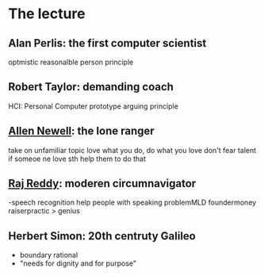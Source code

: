 # The lecture

## Alan Perlis: the first computer scientist
optmistic
reasonalble person principle

## Robert Taylor: demanding coach
HCI: Personal Computer prototype
arguing principle


## [Allen Newell](https://en.wikipedia.org/wiki/Allen_Newell): the lone ranger
take on unfamiliar topic
love what you do, do what you love
don't fear talent
if someoe ne love sth help them to do that

## [Raj Reddy](https://en.wikipedia.org/wiki/Raj_Reddy): moderen circumnavigator
-speech recognition
help people with speaking problemMLD foundermoney raiserpractic > genius

## Herbert Simon: 20th centruty Galileo
- boundary rational
- "needs for dignity and for purpose"